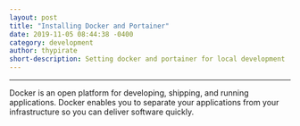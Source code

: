 ```yaml
---
layout: post
title: "Installing Docker and Portainer"
date: 2019-11-05 08:44:38 -0400
category: development
author: thypirate
short-description: Setting docker and portainer for local development
---
```


-----

Docker is an open platform for developing, shipping, and running applications. Docker enables you to separate your applications from your infrastructure so you can deliver software quickly.